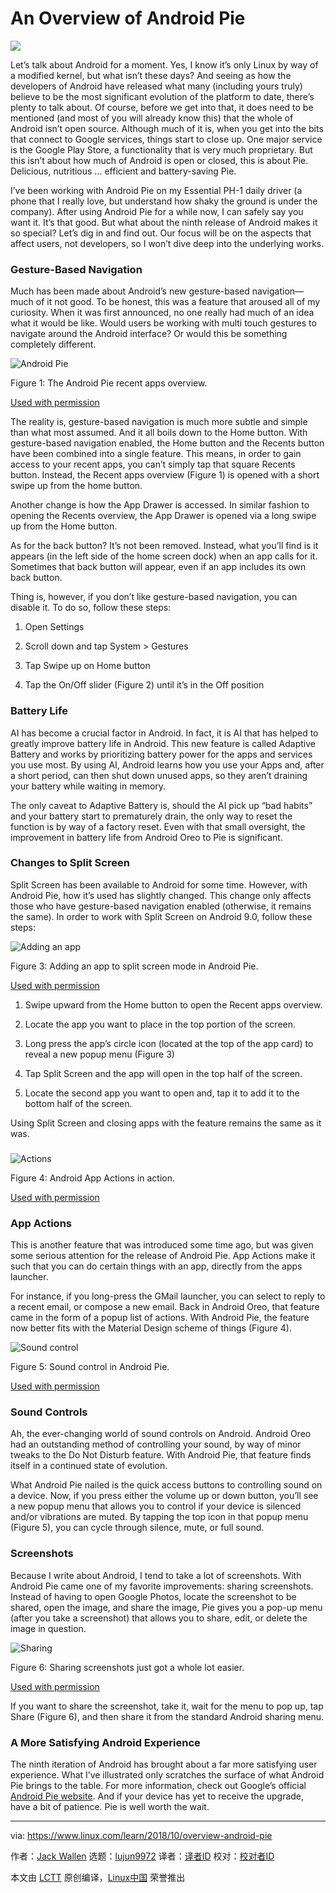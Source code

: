 An Overview of Android Pie
======

![](https://www.linux.com/sites/lcom/files/styles/rendered_file/public/android-pie.jpg?itok=Sx4rbOWY)

Let’s talk about Android for a moment. Yes, I know it’s only Linux by way of a modified kernel, but what isn’t these days? And seeing as how the developers of Android have released what many (including yours truly) believe to be the most significant evolution of the platform to date, there’s plenty to talk about. Of course, before we get into that, it does need to be mentioned (and most of you will already know this) that the whole of Android isn’t open source. Although much of it is, when you get into the bits that connect to Google services, things start to close up. One major service is the Google Play Store, a functionality that is very much proprietary. But this isn’t about how much of Android is open or closed, this is about Pie.
Delicious, nutritious … efficient and battery-saving Pie.

I’ve been working with Android Pie on my Essential PH-1 daily driver (a phone that I really love, but understand how shaky the ground is under the company). After using Android Pie for a while now, I can safely say you want it. It’s that good. But what about the ninth release of Android makes it so special? Let’s dig in and find out. Our focus will be on the aspects that affect users, not developers, so I won’t dive deep into the underlying works.

### Gesture-Based Navigation

Much has been made about Android’s new gesture-based navigation—much of it not good. To be honest, this was a feature that aroused all of my curiosity. When it was first announced, no one really had much of an idea what it would be like. Would users be working with multi touch gestures to navigate around the Android interface? Or would this be something completely different.


![Android Pie][2]

Figure 1: The Android Pie recent apps overview.

[Used with permission][3]

The reality is, gesture-based navigation is much more subtle and simple than what most assumed. And it all boils down to the Home button. With gesture-based navigation enabled, the Home button and the Recents button have been combined into a single feature. This means, in order to gain access to your recent apps, you can’t simply tap that square Recents button. Instead, the Recent apps overview (Figure 1) is opened with a short swipe up from the home button.

Another change is how the App Drawer is accessed. In similar fashion to opening the Recents overview, the App Drawer is opened via a long swipe up from the Home button.

As for the back button? It’s not been removed. Instead, what you’ll find is it appears (in the left side of the home screen dock) when an app calls for it. Sometimes that back button will appear, even if an app includes its own back button.

Thing is, however, if you don’t like gesture-based navigation, you can disable it. To do so, follow these steps:

  1. Open Settings

  2. Scroll down and tap System > Gestures

  3. Tap Swipe up on Home button

  4. Tap the On/Off slider (Figure 2) until it’s in the Off position




### Battery Life

AI has become a crucial factor in Android. In fact, it is AI that has helped to greatly improve battery life in Android. This new feature is called Adaptive Battery and works by prioritizing battery power for the apps and services you use most. By using AI, Android learns how you use your Apps and, after a short period, can then shut down unused apps, so they aren’t draining your battery while waiting in memory.

The only caveat to Adaptive Battery is, should the AI pick up “bad habits” and your battery start to prematurely drain, the only way to reset the function is by way of a factory reset. Even with that small oversight, the improvement in battery life from Android Oreo to Pie is significant.

### Changes to Split Screen

Split Screen has been available to Android for some time. However, with Android Pie, how it’s used has slightly changed. This change only affects those who have gesture-based navigation enabled (otherwise, it remains the same). In order to work with Split Screen on Android 9.0, follow these steps:

![Adding an app][5]

Figure 3: Adding an app to split screen mode in Android Pie.

[Used with permission][3]

  1. Swipe upward from the Home button to open the Recent apps overview.

  2. Locate the app you want to place in the top portion of the screen.

  3. Long press the app’s circle icon (located at the top of the app card) to reveal a new popup menu (Figure 3)

  4. Tap Split Screen and the app will open in the top half of the screen.

  5. Locate the second app you want to open and, tap it to add it to the bottom half of the screen.




Using Split Screen and closing apps with the feature remains the same as it was.

###

![Actions][7]

Figure 4: Android App Actions in action.

[Used with permission][3]

### App Actions

This is another feature that was introduced some time ago, but was given some serious attention for the release of Android Pie. App Actions make it such that you can do certain things with an app, directly from the apps launcher.

For instance, if you long-press the GMail launcher, you can select to reply to a recent email, or compose a new email. Back in Android Oreo, that feature came in the form of a popup list of actions. With Android Pie, the feature now better fits with the Material Design scheme of things (Figure 4).

![Sound control][9]

Figure 5: Sound control in Android Pie.

[Used with permission][3]

### Sound Controls

Ah, the ever-changing world of sound controls on Android. Android Oreo had an outstanding method of controlling your sound, by way of minor tweaks to the Do Not Disturb feature. With Android Pie, that feature finds itself in a continued state of evolution.

What Android Pie nailed is the quick access buttons to controlling sound on a device. Now, if you press either the volume up or down button, you’ll see a new popup menu that allows you to control if your device is silenced and/or vibrations are muted. By tapping the top icon in that popup menu (Figure 5), you can cycle through silence, mute, or full sound.

### Screenshots

Because I write about Android, I tend to take a lot of screenshots. With Android Pie came one of my favorite improvements: sharing screenshots. Instead of having to open Google Photos, locate the screenshot to be shared, open the image, and share the image, Pie gives you a pop-up menu (after you take a screenshot) that allows you to share, edit, or delete the image in question.

![Sharing ][11]

Figure 6: Sharing screenshots just got a whole lot easier.

[Used with permission][3]

If you want to share the screenshot, take it, wait for the menu to pop up, tap Share (Figure 6), and then share it from the standard Android sharing menu.

### A More Satisfying Android Experience

The ninth iteration of Android has brought about a far more satisfying user experience. What I’ve illustrated only scratches the surface of what Android Pie brings to the table. For more information, check out Google’s official [Android Pie website][12]. And if your device has yet to receive the upgrade, have a bit of patience. Pie is well worth the wait.

--------------------------------------------------------------------------------

via: https://www.linux.com/learn/2018/10/overview-android-pie

作者：[Jack Wallen][a]
选题：[lujun9972][b]
译者：[译者ID](https://github.com/译者ID)
校对：[校对者ID](https://github.com/校对者ID)

本文由 [LCTT](https://github.com/LCTT/TranslateProject) 原创编译，[Linux中国](https://linux.cn/) 荣誉推出

[a]: https://www.linux.com/users/jlwallen
[b]: https://github.com/lujun9972
[1]: /files/images/pie1png
[2]: https://www.linux.com/sites/lcom/files/styles/floated_images/public/pie_1.png?itok=BsSe8kqS (Android Pie)
[3]: /licenses/category/used-permission
[4]: /files/images/pie3png
[5]: https://www.linux.com/sites/lcom/files/styles/floated_images/public/pie_3.png?itok=F-NB1dqI (Adding an app)
[6]: /files/images/pie4png
[7]: https://www.linux.com/sites/lcom/files/styles/floated_images/public/pie_4.png?itok=Ex-NzYSo (Actions)
[8]: /files/images/pie5png
[9]: https://www.linux.com/sites/lcom/files/styles/floated_images/public/pie_5.png?itok=NMW2vIlL (Sound control)
[10]: /files/images/pie6png
[11]: https://www.linux.com/sites/lcom/files/styles/floated_images/public/pie_6.png?itok=7Ik8_4jC (Sharing )
[12]: https://www.android.com/versions/pie-9-0/

